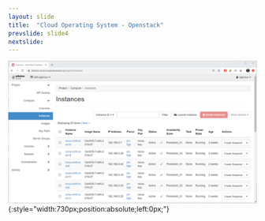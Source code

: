 ```yaml
---
layout: slide
title:  "Cloud Operating System - Openstack"
prevslide: slide4
nextslide: 
---
```


![OpenStack](/assets/Arbutus_Instances.png){:style="width:730px;position:absolute;left:0px;"}